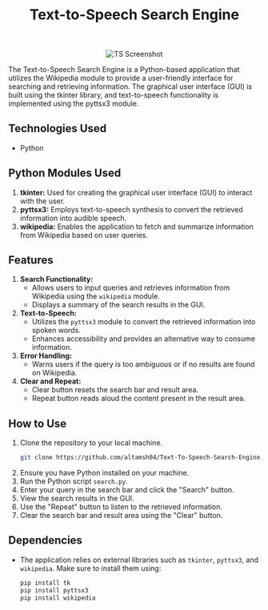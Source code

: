 <div align='center'>
  <h1>Text-to-Speech Search Engine</h1>
</div>
<br>

<div align='center'>
  <br>
  <img src="![Screenshot 2024-01-16 004643](https://github.com/altamsh04/Text-To-Speech-Search-Engine/assets/84860267/f75992c2-c7be-422e-8096-1deb7e0a4128)
" alt="TS Screenshot">
  <br>
</div>

The Text-to-Speech Search Engine is a Python-based application that utilizes the Wikipedia module to provide a user-friendly interface for searching and retrieving information. The graphical user interface (GUI) is built using the tkinter library, and text-to-speech functionality is implemented using the pyttsx3 module.

## Technologies Used
- Python

## Python Modules Used
1. **tkinter:** Used for creating the graphical user interface (GUI) to interact with the user.
2. **pyttsx3:** Employs text-to-speech synthesis to convert the retrieved information into audible speech.
3. **wikipedia:** Enables the application to fetch and summarize information from Wikipedia based on user queries.

## Features
1. **Search Functionality:**
   - Allows users to input queries and retrieves information from Wikipedia using the `wikipedia` module.
   - Displays a summary of the search results in the GUI.
2. **Text-to-Speech:**
   - Utilizes the `pyttsx3` module to convert the retrieved information into spoken words.
   - Enhances accessibility and provides an alternative way to consume information.
3. **Error Handling:**
   - Warns users if the query is too ambiguous or if no results are found on Wikipedia.
4. **Clear and Repeat:**
   - Clear button resets the search bar and result area.
   - Repeat button reads aloud the content present in the result area.

## How to Use
1. Clone the repository to your local machine.
   ```bash
   git clone https://github.com/altamsh04/Text-To-Speech-Search-Engine.git
   ```
2. Ensure you have Python installed on your machine.
3. Run the Python script `search.py`.
4. Enter your query in the search bar and click the "Search" button.
5. View the search results in the GUI.
6. Use the "Repeat" button to listen to the retrieved information.
7. Clear the search bar and result area using the "Clear" button.

## Dependencies
- The application relies on external libraries such as `tkinter`, `pyttsx3`, and `wikipedia`. Make sure to install them using:
   ```bash
   pip install tk
   pip install pyttsx3
   pip install wikipedia
   ```
